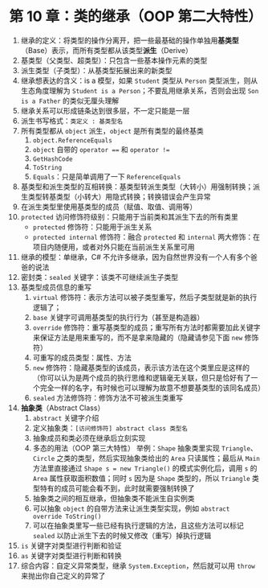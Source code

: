 # 第 10 章：类的继承（OOP 第二大特性）

1. 继承的定义：将类型的操作分离开，把一些最基础的操作单独用**基类型**（Base）表示，而所有类型都从该类型**派生**（Derive）
2. 基类型（父类型、超类型）：只包含一些基本操作元素的类型
3. 派生类型（子类型）：从基类型拓展出来的新类型
4. 继承想表达的含义：is a 模型，如果 `Student` 类型从 `Person` 类型派生，则从生态角度理解为 `Student is a Person`；不要乱用继承关系，否则会出现 `Son is a Father` 的类似无厘头理解
5. 继承关系可以形成链条达到很多层，不一定只能是一层
6. 派生书写格式：`类定义 : 基类型名`
7. 所有类型都从 `object` 派生，`object` 是所有类型的最终基类
    1. `object.ReferenceEquals`
    2. `object` 自带的 `operator ==` 和 `operator !=`
    3. `GetHashCode`
    4. `ToString`
    5. `Equals`：只是简单调用了一下 `ReferenceEquals`
8. 基类型和派生类型的互相转换：基类型转派生类型（大转小）用强制转换；派生类型转基类型（小转大）用隐式转换；转换错误会产生异常
9. 在派生类型里使用基类型的成员（赋值、取值、调用等）
10. `protected` 访问修饰符级别：只能用于当前类和其派生下去的所有类里
    * `protected` 修饰符：只能用于派生关系
    * `protected internal` 修饰符：融合 `protected` 和 `internal` 两大修饰：在项目内随便用，或者对外只能在当前派生关系里可用
11. 继承的模型：单继承，C# 不允许多继承，因为自然世界没有一个人有多个爸爸的说法
12. 密封类：`sealed` 关键字：该类不可继续派生子类型
13. 基类型成员信息的重写
    1. `virtual` 修饰符：表示方法可以被子类型重写，然后子类型就是新的执行逻辑了；
    2. `base` 关键字可调用基类型的执行行为（甚至是构造器）
    3. `override` 修饰符：重写基类型的成员；重写所有方法时都需要加此关键字来保证方法是用来重写的，而不是拿来隐藏的（隐藏请参见下面 `new` 修饰符）
    4. 可重写的成员类型：属性、方法
    5. `new` 修饰符：隐藏基类型的该成员，表示该方法在这个类里应是这样的（你可以认为是两个成员的执行思维和逻辑毫无关联，但只是恰好有了一个完全一样的名字，有时候也可以理解为故意不想要基类型的该同名成员）
    6. `sealed` 方法修饰符：修饰方法不可被派生类重写
14. **抽象类**（Abstract Class）
    1. `abstract` 关键字介绍
    2. 定义抽象类：`[访问修饰符] abstract class 类型名`
    3. 抽象成员和类必须在继承后立刻实现
    4. 多态的用法（OOP 第三大特性）
        举例：`Shape` 抽象类里实现 `Triangle`、`Circle` 之类的类型，然后实现抽象类给出的 `Area` 只读属性；最后从 `Main` 方法里直接通过 `Shape s = new Triangle()` 的模式实例化后，调用 `s` 的 `Area` 属性获取面积数值；同时 `s` 因为是 `Shape` 类型的，所以 `Triangle` 类型特有的成员可能会看不到，此时就需要强制转换了
    5. 抽象类之间的相互继承，但抽象类不能派生自实例类
    6. 可以抽象 `object` 的自带方法来让派生类型实现，例如 `abstract override ToString()`
    7. 可以在抽象类里写一些已经有执行逻辑的方法，且这些方法可以标记 `sealed` 以防止派生下去的时候又修改（重写）掉执行逻辑
15. `is` 关键字对类型进行判断和验证
16. `as` 关键字对类型进行判断和转换
17. 综合内容：自定义异常类型，继承 `System.Exception`，然后就可以用 `throw` 来抛出你自己定义的异常了